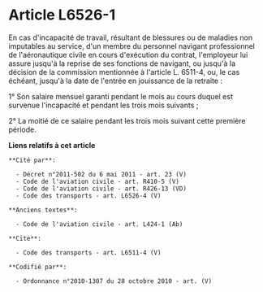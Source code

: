 # Article L6526-1

En cas d'incapacité de travail, résultant de blessures ou de maladies non imputables au service, d'un membre du personnel
navigant professionnel de l'aéronautique civile en cours d'exécution du contrat, l'employeur lui assure jusqu'à la reprise de
ses fonctions de navigant, ou jusqu'à la décision de la commission mentionnée à l'article L. 6511-4, ou, le cas échéant,
jusqu'à la date de l'entrée en jouissance de la retraite : 

1° Son salaire mensuel garanti pendant le mois au cours duquel est survenue l'incapacité et pendant les trois mois
suivants ; 

2° La moitié de ce salaire pendant les trois mois suivant cette première période.

**Liens relatifs à cet article**

	**Cité par**:

	  - Décret n°2011-502 du 6 mai 2011 - art. 23 (V)
	  - Code de l'aviation civile - art. R410-5 (V)
	  - Code de l'aviation civile - art. R426-13 (VD)
	  - Code des transports - art. L6526-4 (V)

	**Anciens textes**:

	  - Code de l'aviation civile - art. L424-1 (Ab)

	**Cite**:

	  - Code des transports - art. L6511-4 (V)

	**Codifié par**:

	  - Ordonnance n°2010-1307 du 28 octobre 2010 - art. (V)
